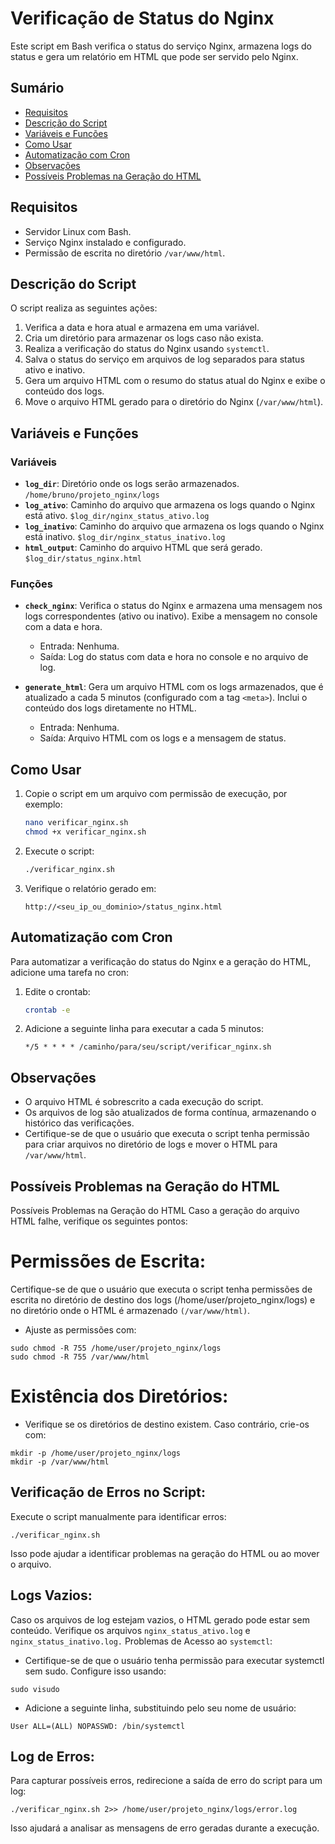 # Verificação de Status do Nginx



Este script em Bash verifica o status do serviço Nginx, armazena logs do status e gera um relatório em HTML que pode ser servido pelo Nginx.

## Sumário
- [Requisitos](#requisitos)
- [Descrição do Script](#descrição-do-script)
- [Variáveis e Funções](#variáveis-e-funções)
- [Como Usar](#como-usar)
- [Automatização com Cron](#automatização-com-cron)
- [Observações](#observações)
- [Possíveis Problemas na Geração do HTML](#possíveis-problemas-na-geração-do-html)

## Requisitos

- Servidor Linux com Bash.
- Serviço Nginx instalado e configurado.
- Permissão de escrita no diretório `/var/www/html`.

## Descrição do Script

O script realiza as seguintes ações:
1. Verifica a data e hora atual e armazena em uma variável.
2. Cria um diretório para armazenar os logs caso não exista.
3. Realiza a verificação do status do Nginx usando `systemctl`.
4. Salva o status do serviço em arquivos de log separados para status ativo e inativo.
5. Gera um arquivo HTML com o resumo do status atual do Nginx e exibe o conteúdo dos logs.
6. Move o arquivo HTML gerado para o diretório do Nginx (`/var/www/html`).

## Variáveis e Funções

### Variáveis

- **`log_dir`**: Diretório onde os logs serão armazenados.
  `/home/bruno/projeto_nginx/logs`
- **`log_ativo`**: Caminho do arquivo que armazena os logs quando o Nginx está ativo.
  `$log_dir/nginx_status_ativo.log`
- **`log_inativo`**: Caminho do arquivo que armazena os logs quando o Nginx está inativo.
  `$log_dir/nginx_status_inativo.log`
- **`html_output`**: Caminho do arquivo HTML que será gerado.
  `$log_dir/status_nginx.html`

### Funções

- **`check_nginx`**: Verifica o status do Nginx e armazena uma mensagem nos logs correspondentes (ativo ou inativo). Exibe a mensagem no console com a data e hora.
  - Entrada: Nenhuma.
  - Saída: Log do status com data e hora no console e no arquivo de log.

- **`generate_html`**: Gera um arquivo HTML com os logs armazenados, que é atualizado a cada 5 minutos (configurado com a tag `<meta>`). Inclui o conteúdo dos logs diretamente no HTML.
  - Entrada: Nenhuma.
  - Saída: Arquivo HTML com os logs e a mensagem de status.

## Como Usar

1. Copie o script em um arquivo com permissão de execução, por exemplo:
   ```bash
   nano verificar_nginx.sh
   chmod +x verificar_nginx.sh
   ```

2. Execute o script:
   ```bash
   ./verificar_nginx.sh
   ```

3. Verifique o relatório gerado em:
   ```
   http://<seu_ip_ou_dominio>/status_nginx.html
   ```

## Automatização com Cron

Para automatizar a verificação do status do Nginx e a geração do HTML, adicione uma tarefa no cron:

1. Edite o crontab:
   ```bash
   crontab -e
   ```

2. Adicione a seguinte linha para executar a cada 5 minutos:
   ```
   */5 * * * * /caminho/para/seu/script/verificar_nginx.sh

## Observações

- O arquivo HTML é sobrescrito a cada execução do script.
- Os arquivos de log são atualizados de forma contínua, armazenando o histórico das verificações.
- Certifique-se de que o usuário que executa o script tenha permissão para criar arquivos no diretório de logs e mover o HTML para `/var/www/html`.

## Possíveis Problemas na Geração do HTML

Possíveis Problemas na Geração do HTML
Caso a geração do arquivo HTML falhe, verifique os seguintes pontos:

# Permissões de Escrita:

Certifique-se de que o usuário que executa o script tenha permissões de escrita no diretório de destino dos logs (/home/user/projeto_nginx/logs) e no diretório onde o HTML é armazenado `(/var/www/html)`.

- Ajuste as permissões com:
```
sudo chmod -R 755 /home/user/projeto_nginx/logs
sudo chmod -R 755 /var/www/html
```
# Existência dos Diretórios:

- Verifique se os diretórios de destino existem. Caso contrário, crie-os com:

```
mkdir -p /home/user/projeto_nginx/logs
mkdir -p /var/www/html
```
## Verificação de Erros no Script:

Execute o script manualmente para identificar erros:
```
./verificar_nginx.sh
```
Isso pode ajudar a identificar problemas na geração do HTML ou ao mover o arquivo.

## Logs Vazios:

Caso os arquivos de log estejam vazios, o HTML gerado pode estar sem conteúdo. Verifique os arquivos `nginx_status_ativo.log` e `nginx_status_inativo.log.`
Problemas de Acesso ao `systemctl`:

- Certifique-se de que o usuário tenha permissão para executar systemctl sem sudo. Configure isso usando:
```
sudo visudo
```
- Adicione a seguinte linha, substituindo pelo seu nome de usuário:
```
User ALL=(ALL) NOPASSWD: /bin/systemctl
```
## Log de Erros:

Para capturar possíveis erros, redirecione a saída de erro do script para um log:
```
./verificar_nginx.sh 2>> /home/user/projeto_nginx/logs/error.log
```
Isso ajudará a analisar as mensagens de erro geradas durante a execução.
